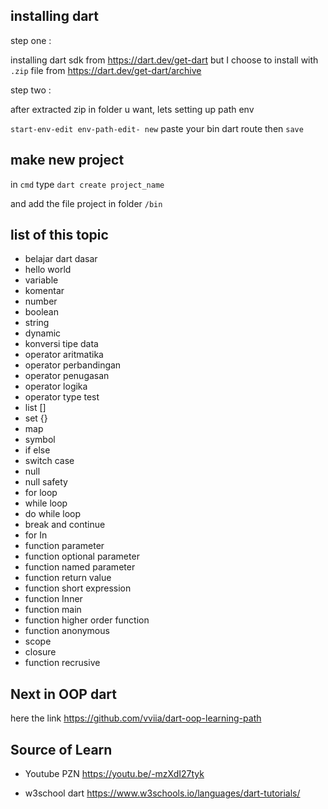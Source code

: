 ## installing dart

step one :

installing dart sdk from https://dart.dev/get-dart but I choose to install with ```.zip``` file from https://dart.dev/get-dart/archive

step two :

after extracted zip in folder u want, lets setting up path env

```start-env-edit env-path-edit- new``` paste your bin dart route then ```save```

## make new project

in ```cmd``` type ```dart create project_name``` 

and add the file project in folder ```/bin```

## list of this topic
- belajar dart dasar
- hello world
- variable
- komentar
- number
- boolean
- string
- dynamic
- konversi tipe data
- operator aritmatika
- operator perbandingan
- operator penugasan
- operator logika
- operator type test
- list []
- set {}
- map
- symbol
- if else
- switch case
- null
- null safety
- for loop
- while loop
- do while loop
- break and continue
- for In
- function parameter
- function optional parameter
- function named parameter
- function return value
- function short expression
- function Inner
- function main
- function higher order function
- function anonymous
- scope
- closure
- function recrusive

## Next in OOP dart

here the link https://github.com/vviia/dart-oop-learning-path

## Source of Learn

- Youtube PZN <a> https://youtu.be/-mzXdI27tyk </a>

- w3school dart <a> https://www.w3schools.io/languages/dart-tutorials/ </a>
